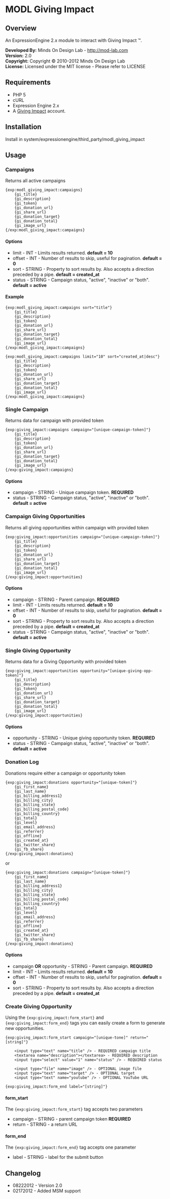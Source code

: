 # MODL Giving Impact

## Overview

An ExpressionEngine 2.x module to interact with Giving Impact &trade;.

**Developed By:** Minds On Design Lab - http://mod-lab.com<br />
**Version:** 2.0<br />
**Copyright:** Copyright &copy; 2010-2012 Minds On Design Lab<br />
**License:** Licensed under the MIT license - Please refer to LICENSE

## Requirements

* PHP 5
* cURL
* Expression Engine 2.x
* A [Giving Impact](http://givingimpact.com) account.

## Installation

Install in system/expressionengine/third_party/modl_giving_impact

## Usage

### Campaigns

Returns all active campaigns

	{exp:modl_giving_impact:campaigns}
		{gi_title}
		{gi_description}
		{gi_token}
		{gi_donation_url}
		{gi_share_url}
		{gi_donation_target}
		{gi_donation_total}
		{gi_image_url}
	{/exp:modl_giving_impact:campaigns}

#### Options

* limit - INT - Limits results returned. **default = 10**
* offset - INT - Number of results to skip, useful for pagination. **default = 0**
* sort - STRING - Property to sort results by. Also accepts a direction preceded by a pipe. **default = created_at**
* status - STRING - Campaign status, "active", "inactive" or "both". **default = active**

#### Example

	{exp:modl_giving_impact:campaigns sort="title"}
		{gi_title}
		{gi_description}
		{gi_token}
		{gi_donation_url}
		{gi_share_url}
		{gi_donation_target}
		{gi_donation_total}
		{gi_image_url}
	{/exp:modl_giving_impact:campaigns}

	{exp:modl_giving_impact:campaigns limit="10" sort="created_at|desc"}
		{gi_title}
		{gi_description}
		{gi_token}
		{gi_donation_url}
		{gi_share_url}
		{gi_donation_target}
		{gi_donation_total}
		{gi_image_url}
	{/exp:modl_giving_impact:campaigns}


### Single Campaign

Returns data for campaign with provided token

	{exp:giving_impact:campaigns campaign="[unique-campaign-token]"}
		{gi_title}
		{gi_description}
		{gi_token}
		{gi_donation_url}
		{gi_share_url}
		{gi_donation_target}
		{gi_donation_total}
		{gi_image_url}
	{/exp:giving_impact:campaigns}

#### Options

* campaign - STRING - Unique campaign token. **REQUIRED**
* status - STRING - Campaign status, "active", "inactive" or "both". **default = active**

### Campaign Giving Opportunities

Returns all giving opportunities within campaign with provided token

	{exp:giving_impact:opportunities campaign="[unique-campaign-token]"}
		{gi_title}
		{gi_description}
		{gi_token}
		{gi_donation_url}
		{gi_share_url}
		{gi_donation_target}
		{gi_donation_total}
		{gi_image_url}
	{/exp:giving_impact:opportunities}

#### Options

* campaign - STRING - Parent campaign. **REQUIRED**
* limit - INT - Limits results returned. **default = 10**
* offset - INT - Number of results to skip, useful for pagination. **default = 0**
* sort - STRING - Property to sort results by. Also accepts a direction preceded by a pipe. **default = created_at**
* status - STRING - Campaign status, "active", "inactive" or "both". **default = active**


### Single Giving Opportunity

Returns data for a Giving Opportunity with provided token

	{exp:giving_impact:opportunities opportunity="[unique-giving-opp-token]"}
		{gi_title}
		{gi_description}
		{gi_token}
		{gi_donation_url}
		{gi_share_url}
		{gi_donation_target}
		{gi_donation_total}
		{gi_image_url}
	{/exp:giving_impact:opportunities}

#### Options

* opportunity - STRING - Unique giving opportunity token. **REQUIRED**
* status - STRING - Campaign status, "active", "inactive" or "both". **default = active**

### Donation Log

Donations require either a campaign or opportunity token

	{exp:giving_impact:donations opportunity="[unique-token]"}
		{gi_first_name}
		{gi_last_name}
		{gi_billing_address1}
		{gi_billing_city}
		{gi_billing_state}
		{gi_billing_postal_code}
		{gi_billing_country}
		{gi_total}
		{gi_level}
		{gi_email_address}
		{gi_referrer}
		{gi_offline}
		{gi_created_at}
		{gi_twitter_share}
		{gi_fb_share}
	{/exp:giving_impact:donations}

or

	{exp:giving_impact:donations campaign="[unique-token]"}
		{gi_first_name}
		{gi_last_name}
		{gi_billing_address1}
		{gi_billing_city}
		{gi_billing_state}
		{gi_billing_postal_code}
		{gi_billing_country}
		{gi_total}
		{gi_level}
		{gi_email_address}
		{gi_referrer}
		{gi_offline}
		{gi_created_at}
		{gi_twitter_share}
		{gi_fb_share}
	{/exp:giving_impact:donations}

#### Options

* campaign **OR** opportunity - STRING - Parent campaign. **REQUIRED**
* limit - INT - Limits results returned. **default = 10**
* offset - INT - Number of results to skip, useful for pagination. **default = 0**
* sort - STRING - Property to sort results by. Also accepts a direction preceded by a pipe. **default = created_at**

### Create Giving Opportunity

Using the `{exp:giving_impact:form_start}` and `{exp:giving_impact:form_end}` tags you can easily create a form to generate new opportunities.

	{exp:giving_impact:form_start campaign="[unique-tone]" return="[string]"}

		<input type="text" name="title" /> - REQUIRED campaign title
		<textarea name="description"></textarea> - REQUIRED description
		<input type="select" value="1" name="status" /> - REQUIRED status

		<input type="file" name="image" /> - OPTIONAL image file
		<input type="text" name="target" /> - OPTIONAL target
		<input type="text" name="youtube" /> - OPTIONAL YouTube URL

	{exp:giving_impact:form_end label="[string]"}

#### form_start

The `{exp:giving_impact:form_start}` tag accepts two parameters

* campaign - STRING - parent campaign token **REQUIRED**
* return - STRING - a return URL

#### form_end

The `{exp:giving_impact:form_end}` tag accepts one parameter

* label - STRING - label for the submit button


## Changelog

* 08222012 - Version 2.0
* 02172012 - Added MSM support